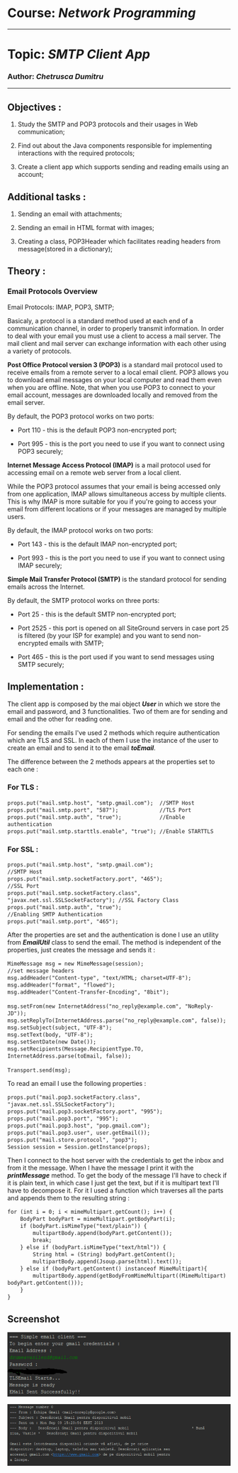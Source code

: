 # Course: *Network Programming*
------
# Topic: *SMTP Client App*
### Author: *Chetrusca Dumitru*
------
## Objectives :
1. Study the SMTP and POP3 protocols and their usages in Web communication;

2. Find out about the Java components responsible for implementing interactions with the required protocols;

3. Create a client app which supports sending and reading emails using an account;

## Additional tasks :
1. Sending an email with attachments;

2. Sending an email in HTML format with images;

3. Creating a class, POP3Header which facilitates reading headers from message(stored in a dictionary);

## Theory :

### Email Protocols Overview

Email Protocols: IMAP, POP3, SMTP;

Basicaly, a protocol is a standard method used at each end of a communication channel, in order to properly transmit information. In order to deal with your email you must use a client to access a mail server. The mail client and mail server can exchange information with each other using a variety of protocols.

**Post Office Protocol version 3 (POP3)** is a standard mail protocol used to receive emails from a remote server to a local email client. POP3 allows you to download email messages on your local computer and read them even when you are offline. Note, that when you use POP3 to connect to your email account, messages are downloaded locally and removed from the email server.

By default, the POP3 protocol works on two ports:

  * Port 110 - this is the default POP3 non-encrypted port;
  
  * Port 995 - this is the port you need to use if you want to connect using POP3 securely;

**Internet Message Access Protocol (IMAP)** is a mail protocol used for accessing email on a remote web server from a local client. 

While the POP3 protocol assumes that your email is being accessed only from one application, IMAP allows simultaneous access by multiple clients. This is why IMAP is more suitable for you if you're going to access your email from different locations or if your messages are managed by multiple users.

By default, the IMAP protocol works on two ports:

  * Port 143 - this is the default IMAP non-encrypted port;
  
  * Port 993 - this is the port you need to use if you want to connect using IMAP securely;

**Simple Mail Transfer Protocol (SMTP)** is the standard protocol for sending emails across the Internet.

By default, the SMTP protocol works on three ports:

  * Port 25 - this is the default SMTP non-encrypted port;
  
  * Port 2525 - this port is opened on all SiteGround servers in case port 25 is filtered (by your ISP for example) and you want to send non-encrypted emails with SMTP;
  
  * Port 465 - this is the port used if you want to send messages using SMTP securely;

## Implementation :

The client app is composed by the mai object __*User*__ in which we store the email and password, and 3 functionalities. Two of them are for sending and email and the other for reading one. 

For sending the emails I've used 2 methods which require authentication which are TLS and SSL. In each of them I use the instance of the user to create an email and to send it to the email __*toEmail*__. 

The difference between the 2 methods appears at the properties set to each one : 

### For TLS :


~~~
props.put("mail.smtp.host", "smtp.gmail.com");  //SMTP Host
props.put("mail.smtp.port", "587");             //TLS Port
props.put("mail.smtp.auth", "true");            //Enable authentication
props.put("mail.smtp.starttls.enable", "true"); //Enable STARTTLS
~~~

### For SSL : 


~~~
props.put("mail.smtp.host", "smtp.gmail.com");                                //SMTP Host
props.put("mail.smtp.socketFactory.port", "465");                             //SSL Port
props.put("mail.smtp.socketFactory.class", "javax.net.ssl.SSLSocketFactory"); //SSL Factory Class
props.put("mail.smtp.auth", "true");                                          //Enabling SMTP Authentication
props.put("mail.smtp.port", "465"); 
~~~

After the properties are set and the authentication is done I use an utility from __*EmailUtil*__ class to send the email. The method is independent of the properties, just creates the message and sends it :

~~~
MimeMessage msg = new MimeMessage(session);
//set message headers
msg.addHeader("Content-type", "text/HTML; charset=UTF-8");
msg.addHeader("format", "flowed");
msg.addHeader("Content-Transfer-Encoding", "8bit");

msg.setFrom(new InternetAddress("no_reply@example.com", "NoReply-JD"));
msg.setReplyTo(InternetAddress.parse("no_reply@example.com", false));
msg.setSubject(subject, "UTF-8");
msg.setText(body, "UTF-8");
msg.setSentDate(new Date());
msg.setRecipients(Message.RecipientType.TO, InternetAddress.parse(toEmail, false));

Transport.send(msg);
~~~

To read an email I use the following properties : 

~~~
props.put("mail.pop3.socketFactory.class", "javax.net.ssl.SSLSocketFactory");
props.put("mail.pop3.socketFactory.port", "995");
props.put("mail.pop3.port", "995");
props.put("mail.pop3.host", "pop.gmail.com");
props.put("mail.pop3.user", user.getEmail());
props.put("mail.store.protocol", "pop3");
Session session = Session.getInstance(props);
~~~

Then I connect to the host server with the credentials to get the inbox and from it the message. When I have the message I print it with the __*printMessage*__ method. To get the body of the message I'll have to check if it is plain text, in which case I just get the text, but if it is multipart text I'll have to decompose it. For it I used a function which traverses all the parts and appends them to the resulting string : 


~~~
for (int i = 0; i < mimeMultipart.getCount(); i++) {
    BodyPart bodyPart = mimeMultipart.getBodyPart(i);
    if (bodyPart.isMimeType("text/plain")) {
        multipartBody.append(bodyPart.getContent());
        break;
    } else if (bodyPart.isMimeType("text/html")) {
        String html = (String) bodyPart.getContent();
        multipartBody.append(Jsoup.parse(html).text());
    } else if (bodyPart.getContent() instanceof MimeMultipart){
        multipartBody.append(getBodyFromMimeMultipart((MimeMultipart) bodyPart.getContent()));
    }
}
~~~

## Screenshot

![](img/Capture1.PNG)

![](img/Capture2.PNG)
